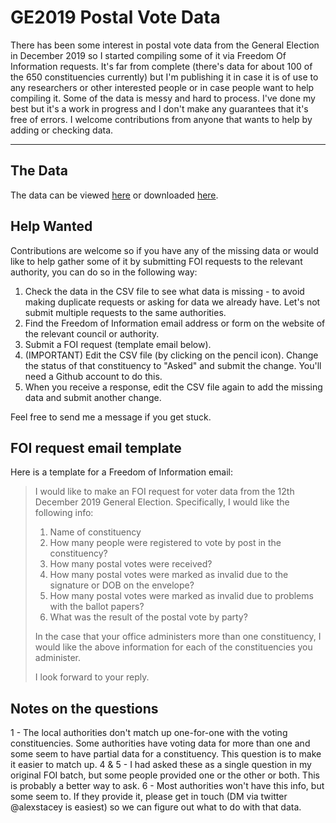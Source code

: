 # GE2019 Postal Vote Data

There has been some interest in postal vote data from the General Election in December 2019 so I started compiling some of it via Freedom Of Information requests. It's far from complete (there's data for about 100 of the 650 constituencies currently) but I'm publishing it in case it is of use to any researchers or other interested people or in case people want to help compiling it. Some of the data is messy and hard to process. I've done my best but it's a work in progress and I don't make any guarantees that it's free of errors. I welcome contributions from anyone that wants to help by adding or checking data.

---
## The Data
The data can be viewed [here](https://github.com/alexstacey/GE2019-postal-vote-data/blob/master/GE2019-results.csv) or downloaded [here](https://raw.githubusercontent.com/alexstacey/GE2019-postal-vote-data/master/GE2019-results.csv).

## Help Wanted
Contributions are welcome so if you have any of the missing data or would like to help gather some of it by submitting FOI requests to the relevant authority, you can do so in the following way:

1. Check the data in the CSV file to see what data is missing - to avoid making duplicate requests or asking for data we already have. Let's not submit multiple requests to the same authorities.  
2. Find the Freedom of Information email address or form on the website of the relevant council or authority.
3. Submit a FOI request (template email below).
4. (IMPORTANT) Edit the CSV file (by clicking on the pencil icon). Change the status of that constituency to "Asked" and submit the change. You'll need a Github account to do this. 
5. When you receive a response, edit the CSV file again to add the missing data and submit another change.

Feel free to send me a message if you get stuck. 

## FOI request email template
Here is a template for a Freedom of Information email:

> I would like to make an FOI request for voter data from the 12th December 2019 General Election. Specifically, I would like the following info:
> 
> 1) Name of constituency
> 2) How many people were registered to vote by post in the constituency?
> 3) How many postal votes were received?
> 4) How many postal votes were marked as invalid due to the signature or DOB on the envelope?
> 5) How many postal votes were marked as invalid due to problems with the ballot papers?
> 6) What was the result of the postal vote by party?
> 
> In the case that your office administers more than one constituency, I would like the above information for each of the constituencies you administer.
> 
> I look forward to your reply.

## Notes on the questions
1 - The local authorities don't match up one-for-one with the voting constituencies. Some authorities have voting data for more than one and some seem to have partial data for a constituency. This question is to make it easier to match up.
4 & 5 - I had asked these as a single question in my original FOI batch, but some people provided one or the other or both. This is probably a better way to ask. 
6 - Most authorities won't have this info, but some seem to. If they provide it, please get in touch (DM via twitter @alexstacey is easiest) so we can figure out what to do with that data.
